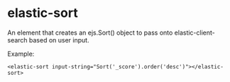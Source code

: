 # elastic-sort

An element that creates an ejs.Sort() object to pass onto elastic-client-search
based on user input.

Example:

    <elastic-sort input-string="Sort('_score').order('desc')"></elastic-sort>

